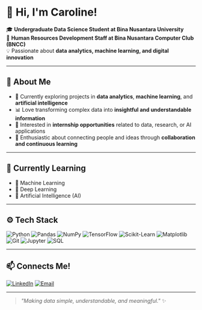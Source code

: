 # 👋 Hi, I'm Caroline!

🎓 **Undergraduate Data Science Student at Bina Nusantara University**  
💼 **Human Resources Development Staff at Bina Nusantara Computer Club (BNCC)**  
💡 Passionate about **data analytics, machine learning, and digital innovation**

---

## 🧠 About Me

- 🌱 Currently exploring projects in **data analytics**, **machine learning**, and **artificial intelligence**  
- 📊 Love transforming complex data into **insightful and understandable information**  
- 🎯 Interested in **internship opportunities** related to data, research, or AI applications  
- 🤝 Enthusiastic about connecting people and ideas through **collaboration and continuous learning**

---

## 🌱 Currently Learning  

- 🤖 Machine Learning  
- 🧠 Deep Learning  
- 🧬 Artificial Intelligence (AI)

---

## ⚙️ Tech Stack

![Python](https://img.shields.io/badge/Python-3776AB?style=for-the-badge&logo=python&logoColor=white)
![Pandas](https://img.shields.io/badge/Pandas-150458?style=for-the-badge&logo=pandas&logoColor=white)
![NumPy](https://img.shields.io/badge/NumPy-013243?style=for-the-badge&logo=numpy&logoColor=white)
![TensorFlow](https://img.shields.io/badge/TensorFlow-FF6F00?style=for-the-badge&logo=tensorflow&logoColor=white)
![Scikit-Learn](https://img.shields.io/badge/Scikit--Learn-F7931E?style=for-the-badge&logo=scikit-learn&logoColor=white)
![Matplotlib](https://img.shields.io/badge/Matplotlib-11557C?style=for-the-badge&logo=plotly&logoColor=white)
![Git](https://img.shields.io/badge/Git-F05032?style=for-the-badge&logo=git&logoColor=white)
![Jupyter](https://img.shields.io/badge/Jupyter-F37626?style=for-the-badge&logo=jupyter&logoColor=white)
![SQL](https://img.shields.io/badge/SQL-4479A1?style=for-the-badge&logo=mysql&logoColor=white)

---

## 📫 Connects Me!

[![LinkedIn](https://img.shields.io/badge/LinkedIn-Caroline%20Odilia-blue?style=for-the-badge&logo=linkedin)](https://www.linkedin.com/in/carolineodilia)
[![Email](https://img.shields.io/badge/Email-carolinechr.sch@gmail.com-red?style=for-the-badge&logo=gmail&logoColor=white)](mailto:carolinechr.sch@gmail.com)

---

> _"Making data simple, understandable, and meaningful."_ ✨
